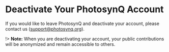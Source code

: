 # Deactivate Your PhotosynQ Account

If you would like to leave PhotosynQ and deactivate your account, please contact us (<support@photosynq.org>).

!> **Note:** When you are deactivating your account, your public contributions will be anonymized and remain accessible to others.